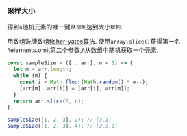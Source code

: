 ### 采样大小

得到`ñ`随机元素的唯一键从`排列`达到大小`排列`. 

用数组洗牌数组[fisher-yates算法](https://github.com/chalarangelo/30-seconds-of-code#shuffle). 使用`array.slice()`获得第一名`ñ`elements.omit第二个参数,`ñ`从数组中随机获取一个元素. 

```js
const sampleSize = ([...arr], n = 1) => {
  let m = arr.length;
  while (m) {
    const i = Math.floor(Math.random() * m--);
    [arr[m], arr[i]] = [arr[i], arr[m]];
  }
  return arr.slice(0, n);
};
```

```js
sampleSize([1, 2, 3], 2); // [3,1]
sampleSize([1, 2, 3], 4); // [2,3,1]
```